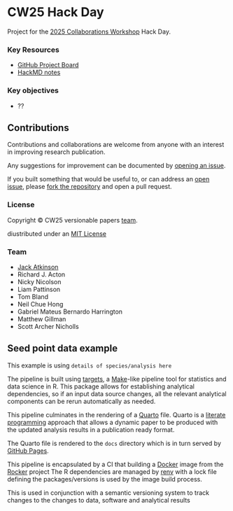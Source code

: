 # CW25 Hack Day

Project for the [2025 Collaborations Workshop](https://www.software.ac.uk/workshop/collaborations-workshop-2025-cw25)
Hack Day.

### Key Resources

- [GitHub Project Board](https://github.com/users/jatkinson1000/projects/6)
- [HackMD notes](https://hackmd.io/@4deJBiw5Q02xMEjNHqRPTw/rJdZuffWxe)

### Key objectives

- ??

## Contributions

Contributions and collaborations are welcome from anyone with an
interest in improving research publication.

Any suggestions for improvement can be documented by
[opening an issue](https://github.com/jatkinson1000/versionable-papers/issues).

If you built something that would be useful to, or can
address an [open issue](https://github.com/jatkinson1000/versionable-papers/issues), please
[fork the repository](https://github.com/jatkinson1000/versionable-papers/fork) and open a
pull request.

### License

Copyright &copy; CW25 versionable papers [team](#team).

diustributed under an [MIT License](https://github.com/jatkinson1000/versionable-papers/blob/main/LICENSE)

### Team

- [Jack Atkinson](https://jackatkinson.net/)
- Richard J. Acton
- Nicky Nicolson
- Liam Pattinson
- Tom Bland
- Neil Chue Hong
- Gabriel Mateus Bernardo Harrington
- Matthew Gillman
- Scott Archer Nicholls

## Seed point data example

This example is using `details of species/analysis here`

The pipeline is built using [targets](https://books.ropensci.org/targets/), a [Make](https://www.gnu.org/software/make/)-like pipeline tool for statistics and data science in R.
This package allows for establishing analytical dependencies, so if an input data source changes, all the relevant analytical components can be rerun automatically as needed.

This pipeline culminates in the rendering of a [Quarto](https://quarto.org/) file.
Quarto is a [literate programming](https://en.wikipedia.org/wiki/Literate_programming) approach that allows a dynamic paper to be produced with the updated analysis results in a publication ready format.

The Quarto file is rendered to the `docs` directory which is in turn served by [GitHub Pages](https://pages.github.com/).

This pipeline is encapsulated by a CI that building a [Docker](https://www.docker.com/) image from the [Rocker](https://rocker-project.org/) project
The R dependencies are managed by [renv](https://rstudio.r-universe.dev/renv) with a lock file defining the packages/versions is used by the image build process.

This is used in conjunction with a semantic versioning system to track changes to the changes to data, software and analytical results
